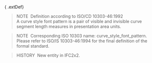 ﻿{ .extDef}
> NOTE&nbsp; Definition according to ISO/CD 10303-46:1992  
> A curve style font pattern is a pair of visible and invisible curve segment length measures in presentation area units.

> NOTE&nbsp; Corresponding ISO 10303 name: curve_style_font_pattern. Please refer to ISO/IS 10303-46:1994 for the final definition of the formal standard.

> HISTORY&nbsp; New entity in IFC2x2.
